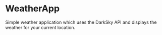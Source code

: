 # WeatherApp
Simple weather application which uses the DarkSky API and displays the weather for your current location.
